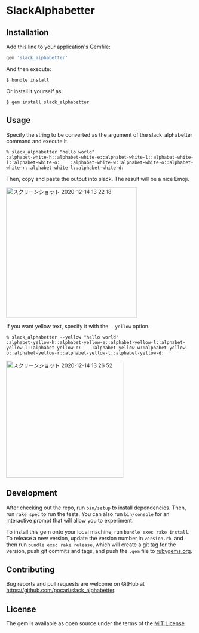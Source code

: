 # SlackAlphabetter

## Installation

Add this line to your application's Gemfile:

```ruby
gem 'slack_alphabetter'
```

And then execute:

    $ bundle install

Or install it yourself as:

    $ gem install slack_alphabetter

## Usage

Specify the string to be converted as the argument of the slack_alphabetter command and execute it.

```
% slack_alphabetter "hello world"
:alphabet-white-h::alphabet-white-e::alphabet-white-l::alphabet-white-l::alphabet-white-o:    :alphabet-white-w::alphabet-white-o::alphabet-white-r::alphabet-white-l::alphabet-white-d:
```

Then, copy and paste the output into slack. The result will be a nice Emoji.

<img width="350" alt="スクリーンショット 2020-12-14 13 22 18" src="https://user-images.githubusercontent.com/1496543/102040193-667f9180-3e0f-11eb-9606-6a58d4e82712.png">


If you want yellow text, specify it with the `--yellow` option.

```
% slack_alphabetter --yellow "hello world"
:alphabet-yellow-h::alphabet-yellow-e::alphabet-yellow-l::alphabet-yellow-l::alphabet-yellow-o:    :alphabet-yellow-w::alphabet-yellow-o::alphabet-yellow-r::alphabet-yellow-l::alphabet-yellow-d:
```

<img width="313" alt="スクリーンショット 2020-12-14 13 26 52" src="https://user-images.githubusercontent.com/1496543/102040396-09d0a680-3e10-11eb-8073-9b19d619ab29.png">


## Development

After checking out the repo, run `bin/setup` to install dependencies. Then, run `rake spec` to run the tests. You can also run `bin/console` for an interactive prompt that will allow you to experiment.

To install this gem onto your local machine, run `bundle exec rake install`. To release a new version, update the version number in `version.rb`, and then run `bundle exec rake release`, which will create a git tag for the version, push git commits and tags, and push the `.gem` file to [rubygems.org](https://rubygems.org).

## Contributing

Bug reports and pull requests are welcome on GitHub at https://github.com/pocari/slack_alphabetter.


## License

The gem is available as open source under the terms of the [MIT License](https://opensource.org/licenses/MIT).
